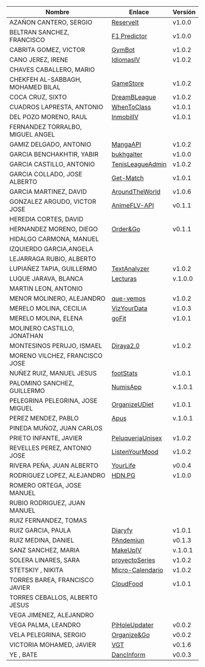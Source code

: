 | Nombre | Enlace | Versión |
|--------|--------|---------|
| AZAÑON CANTERO, SERGIO| [ReserveIt](https://github.com/sergiocantero8/ReserveIt-API) | v1.0.0 |
| BELTRAN SANCHEZ, FRANCISCO| [F1 Predictor](https://github.com/currobeltran/F1-Predictor) | v1.0.0 |
| CABRITA GOMEZ, VICTOR| [GymBot](https://github.com/Torchu/GymBot) | v1.0.2 |
| CANO JEREZ, IRENE|[IdiomasIV](https://github.com/irenecj/ProyectoIdiomasIV) | v1.0.2 |
| CHAVES CABALLERO, MARIO| | |
| CHEKFEH AL-SABBAGH, MOHAMED BILAL| [GameStore](https://github.com/BilalKxK99/GameStore) | v1.0.2 |
| COCA CRUZ, SIXTO|[DreamBLeague](https://github.com/SixtoCoca/DreamBLeague) | v1.0.2 |
| CUADROS LAPRESTA, ANTONIO| [WhenToClass](https://github.com/antoniocuadros/WhenToClass) | v1.0.1 |
| DEL POZO MORENO, RAUL|[InmobilIV](https://github.com/rauldpm/InmobilIV)| v1.0.1 |
| FERNANDEZ TORRALBO, MIGUEL ANGEL| | |
| GAMIZ DELGADO, ANTONIO | [MangaAPI](https://github.com/antoniogamiz/manga-api) | v1.0.2 |
| GARCIA BENCHAKHTIR, YABIR| [bukhgalter](https://github.com/yabirgb/bukhgalter) | v1.0.0 |
| GARCIA CASTILLO, ANTONIO| [TenisLeagueAdmin](https://github.com/antOnioOnio/antOnioOnio-TenisLeagueAdmin-) | v1.0.2 |
| GARCIA COLLADO, JOSE ALBERTO| [Get-Match](https://github.com/joseegc10/get-match) | v1.0.1 |
| GARCIA MARTINEZ, DAVID| [AroundTheWorld](https://github.com/Davidspace/AroundTheWorld) | v1.0.6 |
| GONZALEZ ARGUDO, VICTOR JOSE| [AnimeFLV-API](https://github.com/ByteVictor/AnimeFLV-API) | v0.1.1 |
| HEREDIA CORTES, DAVID| | |
| HERNANDEZ MORENO, DIEGO| [Order&Go](https://github.com/LCinder/Order-Go)|v0.1.1|
| HIDALGO CARMONA, MANUEL| | |
| IZQUIERDO GARCIA,ANGELA| | |
| LEJARRAGA RUBIO, ALBERTO| | |
| LUPIAÑEZ TAPIA, GUILLERMO | [TextAnalyzer](https://github.com/guillelpnz/TextAnalyzer)| v1.0.2 |
| LUQUE JARAVA, BLANCA| [Lecturas](https://github.com/blancaazz/Lecturas) | v.1.0.0 |
| MARTIN LEON, ANTONIO| | |
| MENOR MOLINERO, ALEJANDRO| [que-vemos](https://github.com/AlexMenor/que-vemos) | v1.0.2 |
| MERELO MOLINA, CECILIA| [VizYourData](https://github.com/cecimerelo/VizYourData) | v1.0.3 |
| MERELO MOLINA, ELENA| [goFit](https://github.com/ElenaMerelo/goFit)| v1.0.1 |
| MOLINERO CASTILLO, JONATHAN| | |
| MONTESINOS PERUJO, ISMAEL| [Diraya2.0](https://github.com/ismaelmontesinos/RegistroDiraya) | v1.0.2 |
| MORENO VILCHEZ, FRANCISCO JOSE| | |
| NUÑEZ RUIZ, MANUEL JESUS| [footStats](https://github.com/ManuelJNunez/footStats) | v1.0.1 |
| PALOMINO SANCHEZ, GUILLERMO| [NumisApp](https://github.com/Riikari/NumisApp) | v.1.0.1 |
| PELEGRINA PELEGRINA, JOSE MIGUEL| [OrganizeUDiet](https://github.com/josemip98/OrganizeUDiet) | v1.0.1 |
| PEREZ MENDEZ, PABLO| [Apus](https://github.com/Megatorpon/Apus) | v.1.0.1 |
| PINEDA MUÑOZ, JUAN CARLOS| | |
| PRIETO INFANTE, JAVIER| [PeluqueriaUnisex](https://github.com/JaviPrieto/PeluqueriaUnisex) | v1.0.2 |
| REVELLES PEREZ, ANTONIO JOSE| [ListenYourMood](https://github.com/AntonioRev/listen-your-mood) | v1.0.2 |
| RIVERA PEÑA, JUAN ALBERTO| [YourLife](https://github.com/juanalberto58/AppIV)| v0.0.4 |
| RODRIGUEZ LOPEZ, ALEJANDRO|[HDN.PG](https://github.com/alexrodriguezlop/HDN.PG)  | v1.0.0 |
| ROMERO ORTEGA, JOSE MANUEL| | |
| RUBIO RODRIGUEZ, JUAN MANUEL| | |
| RUIZ FERNANDEZ, TOMAS| | |
| RUIZ GARCIA, PAULA| [Diaryfy](https://github.com/aluruiz/diaryfy) | v1.0.1 |
| RUIZ MEDINA, DANIEL| [PAndemiun](https://github.com/DanielRuizMed/PAndemium) | v0.1.3 |
| SANZ SANCHEZ, MARIA|[MakeUpIV](https://github.com/mariasanzs/makeupIV) |v.1.0.1 |
| SOLERA LINARES, SARA| [proyectoSeries](https://github.com/sarasolera/proyectoSeries) | v1.0.2 |
| STETSKIY , NIKITA| [Micro-Calendario](https://github.com/nikitastetskiy/micro-calendario) | v1.0.2 |
| TORRES BAREA, FRANCISCO JAVIER|[CloudFood](https://github.com/FranToBa/CloudFood) | v1.0.1 |
| TORRES CEBALLOS, ALBERTO JESUS| | |
| VEGA JIMENEZ, ALEJANDRO| | |
| VEGA PALMA, LEANDRO| [PiHoleUpdater](https://github.com/LeandroVP/PiHoleUpdater) | v0.0.2 |
| VELA PELEGRINA, SERGIO| [Organize&Go](https://github.com/sergiovp/IV-OrganizeAndGo) | v0.0.2 |
| VICTORIA MOHAMED, JAVIER| [VGT](https://github.com/javizzyv/VideoGameTracker) | v0.1.6 |
| YE , BATE|[DancInform](https://github.com/WolfYe98/Proyecto_IV_Bate) |v0.0.3 |
